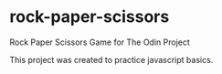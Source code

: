 # rock-paper-scissors
Rock Paper Scissors Game for The Odin Project

This project was created to practice javascript basics.